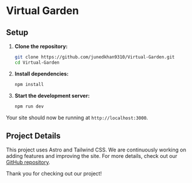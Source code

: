 
# Virtual Garden

## Setup

1. **Clone the repository:**
   ```bash
   git clone https://github.com/junedkhan9310/Virtual-Garden.git
   cd Virtual-Garden
   ```

2. **Install dependencies:**
   ```bash
   npm install
   ```

3. **Start the development server:**
   ```bash
   npm run dev
   ```

Your site should now be running at `http://localhost:3000`. 

## Project Details

This project uses Astro and Tailwind CSS. We are continuously working on adding features and improving the site. For more details, check out our [GitHub repository](https://github.com/junedkhan9310/Virtual-Garden).

Thank you for checking out our project!
